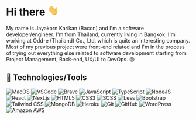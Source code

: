 # Hi there <img src="https://raw.githubusercontent.com/jayakornk/jayakornk/main/wave.gif" width="30px">

My name is Jayakorn Karikan (Bacon) and I'm a software developer/engineer. I'm from Thailand, currently living in Bangkok. I'm working at Odd-e (Thailand) Co., Ltd. which is quite an interesting company. Most of my previous project were front-end related and I'm in the process of trying out everything else related to software development starting from Project Management, Back-end, UX/UI to DevOps. 😄

## 🧰 Technologies/Tools

![MacOS](https://img.shields.io/badge/-Mac_(M1)-black?style=flat&logo=apple)
![VSCode](https://img.shields.io/badge/-VSCode-black?style=flat&logo=visual-studio-code)
![Brave](https://img.shields.io/badge/-Brave-black?style=flat&logo=brave)
![JavaScript](https://img.shields.io/badge/-JavaScript-black?style=flat&logo=javascript)
![TypeScript](https://img.shields.io/badge/-TypeScript-black?style=flat&logo=typescript)
![NodeJS](https://img.shields.io/badge/-NodeJS-black?style=flat&logo=node.js)
![React](https://img.shields.io/badge/-React-black?style=flat&logo=react)
![Next.js](https://img.shields.io/badge/-Next.js-black?style=flat&logo=next.js)
![HTML5](https://img.shields.io/badge/-HTML-black?style=flat&logo=html5)
![CSS3](https://img.shields.io/badge/-CSS-black?style=flat&logo=css3)
![SCSS](https://img.shields.io/badge/-SCSS-black?style=flat&logo=sass)
![Less](https://img.shields.io/badge/-Less-black?style=flat&logo=less)
![Bootstrap](https://img.shields.io/badge/-Bootstrap-black?style=flat-square&logo=bootstrap)
![Tailwind CSS](https://img.shields.io/badge/-Tailwind_CSS-black?style=flat&logo=tailwind-css)
![MongoDB](https://img.shields.io/badge/-MongoDB-black?style=flat-square&logo=mongodb)
![Heroku](https://img.shields.io/badge/-Heroku-black?style=flat-square&logo=heroku)
![Git](https://img.shields.io/badge/-Git-black?style=flat-square&logo=git)
![GitHub](https://img.shields.io/badge/-GitHub-black?style=flat-square&logo=github)
![WordPress](https://img.shields.io/badge/-WordPress-black?style=flat&logo=wordpress)
![Amazon AWS](https://img.shields.io/badge/-AWS-black?style=flat&logo=amazon-aws)

<!--
**jayakornk/jayakornk** is a ✨ _special_ ✨ repository because its `README.md` (this file) appears on your GitHub profile.

Here are some ideas to get you started:

- 🔭 I’m currently working on ...
- 🌱 I’m currently learning ...
- 👯 I’m looking to collaborate on ...
- 🤔 I’m looking for help with ...
- 💬 Ask me about ...
- 📫 How to reach me: ...
- 😄 Pronouns: ...
- ⚡ Fun fact: ...
-->
